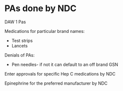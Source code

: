 # PAs done by NDC

DAW 1 Pas

Medications for particular brand names:

- Test strips
- Lancets

Denials of PAs:

- Pen needles- if not it can default to an off brand GSN

Enter approvals for specific Hep C medications by NDC

Epinephrine for the preferred manufacturer by NDC

